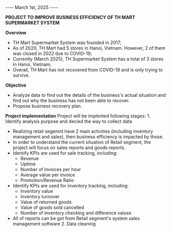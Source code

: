 ---- March 1st, 2025 ----

**PROJECT TO IMPROVE BUSINESS EFFICIENCY OF TH MART SUPERMARKET SYSTEM**  

**Overview**
  - TH Mart Supermarket System was founded in 2017;
  - As of 2020, TH Mart had 5 stores in Hanoi, Vietnam. However, 2 of them was closed in 2022 due to COVID-19; 
  - Currently (March 2025), TH Supermarket System has a total of 3 stores in Hanoi, Vietnam;
  - Overall, TH Mart has not recovered from COVID-19 and is only trying to survive. 

**Objective**
  - Analyze data to find out the details of the business's actual situation and find out why the business has not been able to recover.
  - Propose business recovery plan.

**Project implementation**
  Project will be implented following stages:
    1. Identify analysis purpose and decied the  way to collect data
  - Realizing retail segemnt have 2 main activities (including inventory management and sales), then business efficiency is impacted by those.
  - In order to understand the current situation of Retail segment, the project will focus on sales reports and goods reports.
  - Identify KPIs are used for sale tracking, including:
    * Revenue
    * Uptime
    * Number of invoices per hour
    * Average value per invoice
    * Promotion/Revenue Ratio
  - Identify KPIs are used for inventory tracking, including:
    * Inventory value
    * Inventory turnover
    * Value of returned goods
    * Value of goods sold cancelled
    * Number of inventory checking and difference values
  - All of reports can be got from Retail segment's system sales management software
    2. Data cleaning
    
